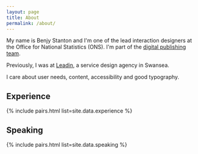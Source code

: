 ```yaml
---
layout: page
title: About
permalink: /about/
---
```


<p class="lede">My name is Benjy Stanton and I'm one of the lead interaction designers at the Office for National Statistics (ONS). I'm part of the <a href="https://blog.ons.digital/">digital publishing team</a>.</p>

Previously, I was at [Leadin](http://leadin.co.uk/), a service design agency in Swansea.

I care about user needs, content, accessibility and good typography.

## Experience

{% include pairs.html list=site.data.experience %}

## Speaking

{% include pairs.html list=site.data.speaking %}
